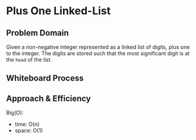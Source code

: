 # Plus One Linked-List

## Problem Domain

Given a non-negative integer represented as a linked list of digits, plus one to the integer.
The digits are stored such that the most significant digit is at the `head` of the list.

## Whiteboard Process


## Approach & Efficiency

Big(O):

- time: O(n)
- space: O(1)

<!-- ## testing

`npm test linked-list` -->
